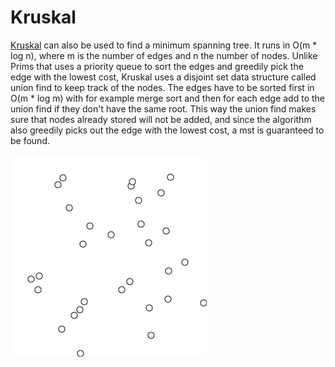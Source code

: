 # Kruskal
[Kruskal](https://en.wikipedia.org/wiki/Kruskal%27s_algorithm) can also be used to find a minimum spanning tree. It runs in O(m * log n), where m is the number of edges and n the number of nodes.
Unlike Prims that uses a priority queue to sort the edges and greedily pick the edge with the lowest cost, Kruskal uses a disjoint set data structure called union find to keep track of the nodes. The
 edges
have to be sorted first in O(m * log m) with for example merge sort and then for each edge add to the union find if they don't have the same root. This way the union find makes sure that nodes already
 stored will not be
added, and since the algorithm also greedily picks out the edge with the lowest cost, a mst is guaranteed to be found.

![Kruskal visualization](KruskalDemo.gif)